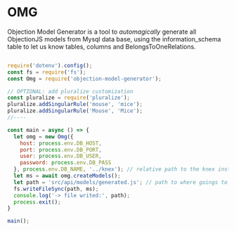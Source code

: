 # OMG

Objection Model Generator is a tool to _automagically_ generate all ObjectionJS models from Mysql data base, using the information_schema table to let us know tables, columns and BelongsToOneRelations.

```js

require('dotenv').config();
const fs = require('fs');
const Omg = require('objection-model-generator');

// OPTIONAL: add pluralize customization
const pluralize = require('pluralize');
pluralize.addSingularRule('mouse', 'mice');
pluralize.addSingularRule('Mouse', 'Mice');
//----

const main = async () => {
  let omg = new Omg({
    host: process.env.DB_HOST,
    port: process.env.DB_PORT,
    user: process.env.DB_USER,
    password: process.env.DB_PASS
  }, process.env.DB_NAME, '../knex'); // relative path to the knex instance, the generated file goings to require that file
  let ms = await omg.createModels();
  let path = 'src/api/models/generated.js'; // path to where goings to be created the output
  fs.writeFileSync(path, ms);
  console.log('-> file writed:', path);
  process.exit();
}

main();
```
